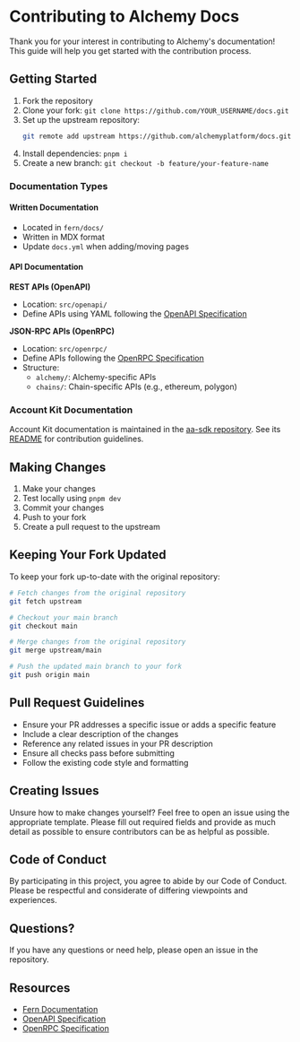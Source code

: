 # Contributing to Alchemy Docs

Thank you for your interest in contributing to Alchemy's documentation! This guide will help you get started with the contribution process.

## Getting Started

1. Fork the repository
2. Clone your fork: `git clone https://github.com/YOUR_USERNAME/docs.git`
3. Set up the upstream repository:
   ```bash
   git remote add upstream https://github.com/alchemyplatform/docs.git
   ```
4. Install dependencies: `pnpm i`
5. Create a new branch: `git checkout -b feature/your-feature-name`

### Documentation Types

#### Written Documentation

- Located in `fern/docs/`
- Written in MDX format
- Update `docs.yml` when adding/moving pages

#### API Documentation

**REST APIs (OpenAPI)**

- Location: `src/openapi/`
- Define APIs using YAML following the [OpenAPI Specification](https://spec.openapis.org/oas/latest.html)

**JSON-RPC APIs (OpenRPC)**

- Location: `src/openrpc/`
- Define APIs following the [OpenRPC Specification](https://spec.open-rpc.org/)
- Structure:
  - `alchemy/`: Alchemy-specific APIs
  - `chains/`: Chain-specific APIs (e.g., ethereum, polygon)

### Account Kit Documentation

Account Kit documentation is maintained in the [aa-sdk repository](https://github.com/alchemyplatform/aa-sdk). See its [README](https://github.com/alchemyplatform/aa-sdk/blob/main/docs/README.md) for contribution guidelines.

## Making Changes

1. Make your changes
2. Test locally using `pnpm dev`
3. Commit your changes
4. Push to your fork
5. Create a pull request to the upstream

## Keeping Your Fork Updated

To keep your fork up-to-date with the original repository:

```bash
# Fetch changes from the original repository
git fetch upstream

# Checkout your main branch
git checkout main

# Merge changes from the original repository
git merge upstream/main

# Push the updated main branch to your fork
git push origin main
```

## Pull Request Guidelines

- Ensure your PR addresses a specific issue or adds a specific feature
- Include a clear description of the changes
- Reference any related issues in your PR description
- Ensure all checks pass before submitting
- Follow the existing code style and formatting

## Creating Issues

Unsure how to make changes yourself? Feel free to open an issue using the appropriate template. Please fill out required fields and provide as much detail as possible to ensure contributors can be as helpful as possible.

## Code of Conduct

By participating in this project, you agree to abide by our Code of Conduct. Please be respectful and considerate of differing viewpoints and experiences.

## Questions?

If you have any questions or need help, please open an issue in the repository.

## Resources

- [Fern Documentation](https://buildwithfern.com/learn)
- [OpenAPI Specification](https://swagger.io/specification/)
- [OpenRPC Specification](https://spec.open-rpc.org/)
